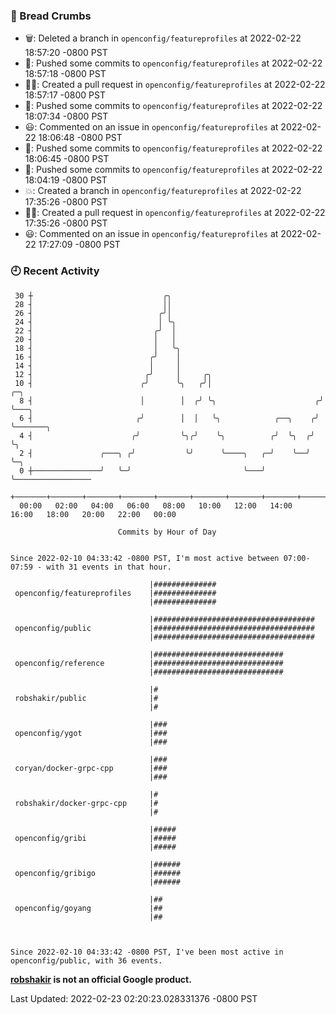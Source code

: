 ### 🍞 Bread Crumbs

 * 🗑: Deleted a branch in `openconfig/featureprofiles` at 2022-02-22 18:57:20 -0800 PST
 * 🚢: Pushed some commits to `openconfig/featureprofiles` at 2022-02-22 18:57:18 -0800 PST
 * ✍🏼: Created a pull request in `openconfig/featureprofiles` at 2022-02-22 18:57:17 -0800 PST
 * 🚢: Pushed some commits to `openconfig/featureprofiles` at 2022-02-22 18:07:34 -0800 PST
 * 😃: Commented on an issue in `openconfig/featureprofiles` at 2022-02-22 18:06:48 -0800 PST
 * 🚢: Pushed some commits to `openconfig/featureprofiles` at 2022-02-22 18:06:45 -0800 PST
 * 🚢: Pushed some commits to `openconfig/featureprofiles` at 2022-02-22 18:04:19 -0800 PST
 * 💥: Created a branch in `openconfig/featureprofiles` at 2022-02-22 17:35:26 -0800 PST
 * ✍🏼: Created a pull request in `openconfig/featureprofiles` at 2022-02-22 17:35:26 -0800 PST
 * 😃: Commented on an issue in `openconfig/featureprofiles` at 2022-02-22 17:27:09 -0800 PST

### 🕘 Recent Activity
```
 30 ┼                             ╭╮
 28 ┤                             ││
 26 ┤                            ╭╯│
 24 ┤                            │ ╰╮
 22 ┤                           ╭╯  │
 20 ┤                           │   │
 18 ┤                           │   ╰╮
 16 ┤                          ╭╯    │
 14 ┤                          │     │
 12 ┤                         ╭╯     │     ╭╮
 10 ┤                        ╭╯      ╰╮   ╭╯│                        ╭─╮
  8 ┤                        │        │  ╭╯ ╰╮                      ╭╯ ╰───╮
  6 ┤                       ╭╯        │  │   ╰╮            ╭──╮    ╭╯      ╰───────╮
  4 ┤                      ╭╯         ╰╮╭╯    ╰╮          ╭╯  ╰╮  ╭╯               ╰╮
  2 ┤               ╭───╮ ╭╯           ╰╯      ╰────╮   ╭─╯    ╰──╯                 ╰─╮
  0 ┼───────────────╯   ╰─╯                         ╰───╯                             ╰─────────────────
    +───────+───────+───────+───────+───────+───────+───────+───────+───────+───────+───────+───────+────
  00:00   02:00   04:00   06:00   08:00   10:00   12:00   14:00   16:00   18:00   20:00   22:00   00:00   

						Commits by Hour of Day


Since 2022-02-10 04:33:42 -0800 PST, I'm most active between 07:00-07:59 - with 31 events in that hour.

```



```
                               |##############
 openconfig/featureprofiles    |##############
                               |##############

                               |####################################
 openconfig/public             |####################################
                               |####################################

                               |#############################
 openconfig/reference          |#############################
                               |#############################

                               |#
 robshakir/public              |#
                               |#

                               |###
 openconfig/ygot               |###
                               |###

                               |###
 coryan/docker-grpc-cpp        |###
                               |###

                               |#
 robshakir/docker-grpc-cpp     |#
                               |#

                               |#####
 openconfig/gribi              |#####
                               |#####

                               |######
 openconfig/gribigo            |######
                               |######

                               |##
 openconfig/goyang             |##
                               |##



Since 2022-02-10 04:33:42 -0800 PST, I've been most active in openconfig/public, with 36 events.

```
**[robshakir](mailto:robjs@google.com) is not an official Google product.**  


Last Updated: 2022-02-23 02:20:23.028331376 -0800 PST
